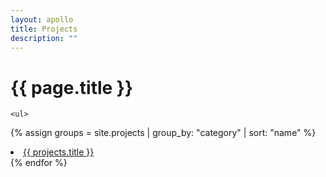 ```yaml
---
layout: apollo
title: Projects
description: ""
---
```


<h1>{{ page.title }}</h1>

<div class="post">
  
    <ul>
{% assign groups = site.projects | group_by: "category" | sort: "name" %}
    <li>
      <a href="{{ projects.permalink }}" title="{{ projects.title }}">
        {{ projects.title }}
      </a>
    </li>
{% endfor %}
  </ul>
  
  <!-- <ul>
{% for projects in site.projects %}
    <li>
      <a href="{{ projects.permalink }}" title="{{ projects.title }}">
        {{ projects.title }}
      </a>
    </li>
{% endfor %}
  </ul> -->
</div>
